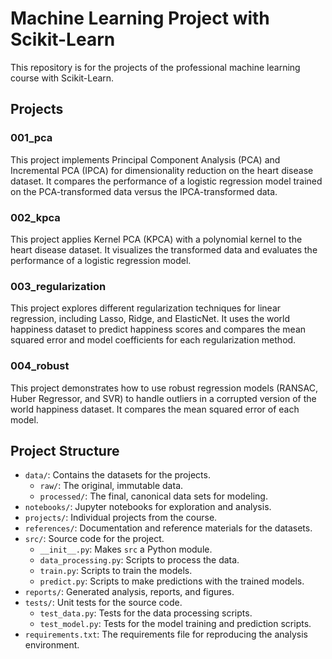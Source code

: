 # Machine Learning Project with Scikit-Learn

This repository is for the projects of the professional machine learning course with Scikit-Learn.

## Projects

### 001_pca
This project implements Principal Component Analysis (PCA) and Incremental PCA (IPCA) for dimensionality reduction on the heart disease dataset. It compares the performance of a logistic regression model trained on the PCA-transformed data versus the IPCA-transformed data.

### 002_kpca
This project applies Kernel PCA (KPCA) with a polynomial kernel to the heart disease dataset. It visualizes the transformed data and evaluates the performance of a logistic regression model.

### 003_regularization
This project explores different regularization techniques for linear regression, including Lasso, Ridge, and ElasticNet. It uses the world happiness dataset to predict happiness scores and compares the mean squared error and model coefficients for each regularization method.

### 004_robust
This project demonstrates how to use robust regression models (RANSAC, Huber Regressor, and SVR) to handle outliers in a corrupted version of the world happiness dataset. It compares the mean squared error of each model.

## Project Structure

- `data/`: Contains the datasets for the projects.
  - `raw/`: The original, immutable data.
  - `processed/`: The final, canonical data sets for modeling.
- `notebooks/`: Jupyter notebooks for exploration and analysis.
- `projects/`: Individual projects from the course.
- `references/`: Documentation and reference materials for the datasets.
- `src/`: Source code for the project.
  - `__init__.py`: Makes `src` a Python module.
  - `data_processing.py`: Scripts to process the data.
  - `train.py`: Scripts to train the models.
  - `predict.py`: Scripts to make predictions with the trained models.
- `reports/`: Generated analysis, reports, and figures.
- `tests/`: Unit tests for the source code.
  - `test_data.py`: Tests for the data processing scripts.
  - `test_model.py`: Tests for the model training and prediction scripts.
- `requirements.txt`: The requirements file for reproducing the analysis environment.
